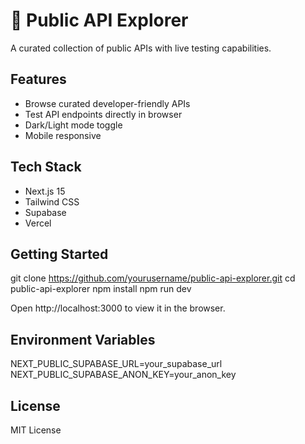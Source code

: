 # 🚀 Public API Explorer

A curated collection of public APIs with live testing capabilities.

## Features

- Browse curated developer-friendly APIs
- Test API endpoints directly in browser
- Dark/Light mode toggle
- Mobile responsive

## Tech Stack

- Next.js 15
- Tailwind CSS
- Supabase
- Vercel

## Getting Started

git clone https://github.com/yourusername/public-api-explorer.git
cd public-api-explorer
npm install
npm run dev

Open http://localhost:3000 to view it in the browser.

## Environment Variables

NEXT_PUBLIC_SUPABASE_URL=your_supabase_url
NEXT_PUBLIC_SUPABASE_ANON_KEY=your_anon_key

## License

MIT License
